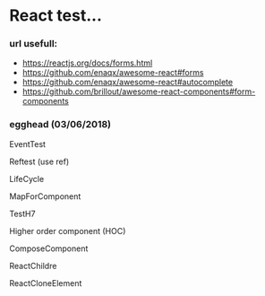 # React test...

### url usefull:

* https://reactjs.org/docs/forms.html
* https://github.com/enaqx/awesome-react#forms
* https://github.com/enaqx/awesome-react#autocomplete
* https://github.com/brillout/awesome-react-components#form-components


### egghead (03/06/2018)

EventTest

Reftest (use ref)

LifeCycle

MapForComponent

TestH7

Higher order component (HOC)

ComposeComponent

ReactChildre

ReactCloneElement
